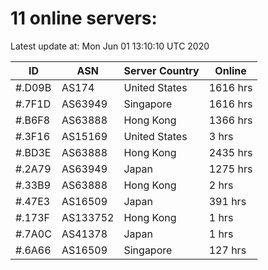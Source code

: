 # 11 online servers:

Latest update at: Mon Jun 01 13:10:10 UTC 2020

| ID | ASN | Server Country | Online |
| -- | --- | -------------- | ------ |
| #.D09B | AS174 | United States | 1616 hrs |
| #.7F1D | AS63949 | Singapore | 1616 hrs |
| #.B6F8 | AS63888 | Hong Kong | 1366 hrs |
| #.3F16 | AS15169 | United States | 3 hrs |
| #.BD3E | AS63888 | Hong Kong | 2435 hrs |
| #.2A79 | AS63949 | Japan | 1275 hrs |
| #.33B9 | AS63888 | Hong Kong | 2 hrs |
| #.47E3 | AS16509 | Japan | 391 hrs |
| #.173F | AS133752 | Hong Kong | 1 hrs |
| #.7A0C | AS41378 | Japan | 1 hrs |
| #.6A66 | AS16509 | Singapore | 127 hrs |

